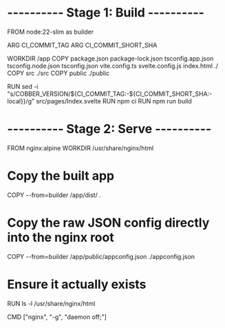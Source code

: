 # ---------- Stage 1: Build ----------
FROM node:22-slim as builder

ARG CI_COMMIT_TAG
ARG CI_COMMIT_SHORT_SHA

WORKDIR /app
COPY package.json package-lock.json tsconfig.app.json tsconfig.node.json tsconfig.json vite.config.ts svelte.config.js index.html ./
COPY src ./src
COPY public ./public

RUN sed -i "s/COBBER_VERSION/${CI_COMMIT_TAG:-${CI_COMMIT_SHORT_SHA:-local}}/g" src/pages/Index.svelte
RUN npm ci
RUN npm run build

# ---------- Stage 2: Serve ----------
FROM nginx:alpine
WORKDIR /usr/share/nginx/html

# Copy the built app
COPY --from=builder /app/dist/ .

# Copy the raw JSON config directly into the nginx root
COPY --from=builder /app/public/appconfig.json ./appconfig.json

# Ensure it actually exists
RUN ls -l /usr/share/nginx/html

CMD ["nginx", "-g", "daemon off;"]
